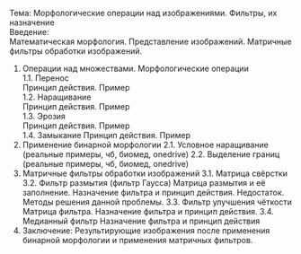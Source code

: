 Тема: Морфологические операции над изображениями. Фильтры, их назначение  
Введение:  
Математическая морфология. Представление изображений. Матричные фильтры обработки изображений.  
1.	Операции над множествами. Морфологические операции  
1.1.	Перенос  
Принцип действия. Пример  
1.2.	Наращивание  
Принцип действия. Пример  
1.3.	Эрозия  
Принцип действия. Пример  
1.4.	Замыкание
Принцип действия. Пример
2.	Применение бинарной морфологии
2.1.	Условное наращивание (реальные примеры, чб, биомед, onedrive)
2.2.	Выделение границ (реальные примеры, чб, биомед, onedrive)
3.	Матричные фильтры обработки изображений
3.1.	Матрица свёрстки
3.2.	Фильтр размытия (фильтр Гаусса)
Матрица размытия и её заполнение. Назначение фильтра и принцип действия. Недостаток. Методы решения данной проблемы.
3.3.	Фильтр улучшения чёткости
Матрица фильтра. Назначение фильтра и принцип действия.
3.4.	Медианный фильтр
Назначение фильтра и принцип действия
4.	Заключение:
Результирующие изображения после применения бинарной морфологии и применения матричных фильтров.


